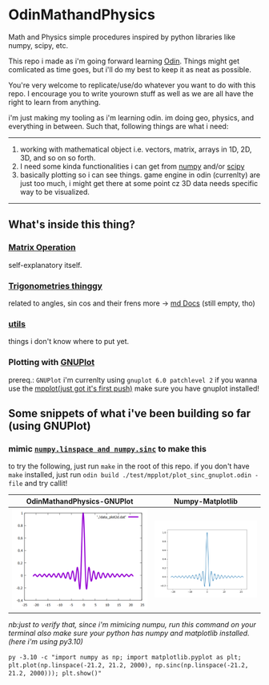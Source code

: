 # OdinMathandPhysics
Math and Physics simple procedures inspired by python libraries like numpy, scipy, etc.

This repo i made as i'm going forward learning [Odin](https://github.com/odin-lang/Odin). Things might get comlicated as time goes, but i'll do
my best to keep it as neat as possible.

You're very welcome to replicate/use/do whatever you want to do
with this repo. I encourage you to write yourown stuff as well
as we are all have the right to learn from anything.

i'm just making my tooling as i'm learning odin. im doing geo, physics, and everything in between.
Such that, following things are what i need:

---

1. working with mathematical object i.e. vectors, matrix, arrays in 1D, 2D, 3D, and so on so forth.
2. I need some kinda functionalities i can get from [numpy](https://github.com/numpy/numpy) and/or [scipy](https://github.com/scipy/scipy)
3. basically plotting so i can see things. game engine in odin (currenlty) are just too much, i might get there at some point cz 3D data needs specific way to be visualized.

---

## What's inside this thing?

### [Matrix Operation](./mathandphysics/matrixoperations.odin)

self-explanatory itself.

### [Trigonometries thinggy](./mathandphysics/trigonometries.odin)

related to angles, sin cos and their frens
more -> [md Docs](./md_docs/trigonometries.md) (still empty, tho)

### [utils](./mathandphysics/utils.odin)

things i don't know where to put yet.

### Plotting with [ GNUPlot ](https://sourceforge.net/projects/gnuplot/)

prereq.: `GNUPlot`
i'm currenlty using `gnuplot 6.0 patchlevel 2`
if you wanna use the [mpplot(just got it's first push)](./mpplot) make sure you have gnuplot installed!

## Some snippets of what i've been building so far (using GNUPlot)

### mimic [`numpy.linspace and numpy.sinc`](https://numpy.org/doc/2.1/reference/generated/numpy.linspace.html) to make this

to try the following, just run `make` in the root of this repo.
if you don't have `make` installed, just run `odin build ./test/mpplot/plot_sinc_gnuplot.odin -file` and try callit!


| OdinMathandPhysics-GNUPlot | Numpy-Matplotlib |
| -------------- | --------------- |
| ![sinc function](./md_docs/assets/test_odingnuplot.png) | ![sinc function with numpy and matplotlib](./md_docs/assets/test_odin_matplotlib.png) |


_nb:just to verify that, since i'm mimicing numpu, run this command on your terminal
also make sure your python has numpy and matplotlib installed. (here i'm using py3.10)_
```
py -3.10 -c "import numpy as np; import matplotlib.pyplot as plt; plt.plot(np.linspace(-21.2, 21.2, 2000), np.sinc(np.linspace(-21.2, 21.2, 2000))); plt.show()"
```
